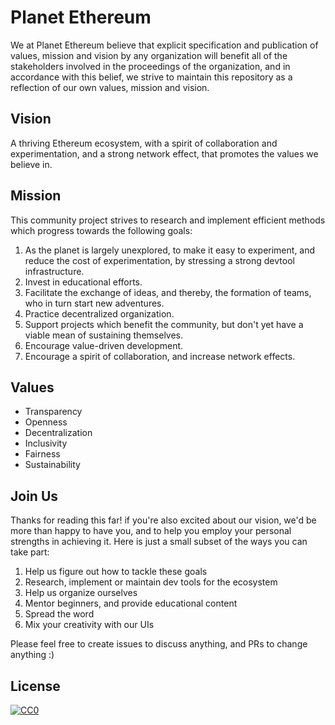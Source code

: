 # Planet Ethereum
We at Planet Ethereum believe that explicit specification and publication of values, mission and vision by any organization will benefit all of the stakeholders involved in the proceedings of the organization, and in accordance with this belief, we strive to maintain this repository as a reflection of our own values, mission and vision.

## Vision
A thriving Ethereum ecosystem, with a spirit of collaboration and experimentation, and a strong network effect, that promotes the values we believe in.

## Mission
This community project strives to research and implement efficient methods which progress towards the following goals:

1. As the planet is largely unexplored, to make it easy to experiment, and reduce the cost of experimentation, by stressing a strong devtool infrastructure.
2. Invest in educational efforts.
3. Facilitate the exchange of ideas, and thereby, the formation of teams, who in turn start new adventures.
4. Practice decentralized organization.
5. Support projects which benefit the community, but don't yet have a viable mean of sustaining themselves.
6. Encourage value-driven development.
7. Encourage a spirit of collaboration, and increase network effects.

## Values
- Transparency
- Openness
- Decentralization
- Inclusivity
- Fairness
- Sustainability

## Join Us
Thanks for reading this far! if you're also excited about our vision, we'd be more than happy
to have you, and to help you employ your personal strengths in achieving it. Here is just a small subset of the ways
you can take part:

1. Help us figure out how to tackle these goals
2. Research, implement or maintain dev tools for the ecosystem
2. Help us organize ourselves
3. Mentor beginners, and provide educational content
4. Spread the word
5. Mix your creativity with our UIs

Please feel free to create issues to discuss anything, and PRs to change anything :)

## License

[![CC0](https://licensebuttons.net/p/zero/1.0/88x31.png)](https://creativecommons.org/publicdomain/zero/1.0/)
